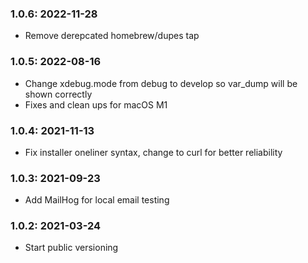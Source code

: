 ### 1.0.6: 2022-11-28

* Remove derepcated homebrew/dupes tap

### 1.0.5: 2022-08-16

* Change xdebug.mode from debug to develop so var_dump will be shown correctly
* Fixes and clean ups for macOS M1

### 1.0.4: 2021-11-13

* Fix installer oneliner syntax, change to curl for better reliability

### 1.0.3: 2021-09-23

* Add MailHog for local email testing

### 1.0.2: 2021-03-24

* Start public versioning
